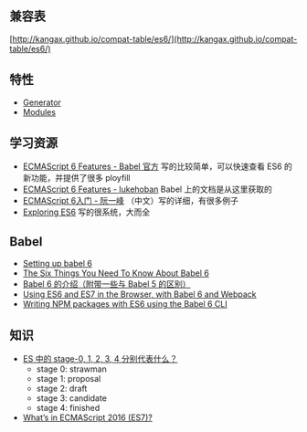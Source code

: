 
## 兼容表

[http://kangax.github.io/compat-table/es6/](http://kangax.github.io/compat-table/es6/)


## 特性

* [Generator](./es6/generator.md)
* [Modules](http://exploringjs.com/es6/ch_modules.html)

## 学习资源

* [ECMAScript 6 Features - Babel 官方](http://babeljs.io/docs/learn-es2015/) 写的比较简单，可以快速查看 ES6 的新功能，并提供了很多 ployfill
* [ECMAScript 6 Features - lukehoban](https://github.com/lukehoban/es6features#readme) Babel 上的文档是从这里获取的
* [ECMAScript 6入门 - 阮一峰](http://es6.ruanyifeng.com/) （中文）写的详细，有很多例子
* [Exploring ES6](http://exploringjs.com/es6/) 写的很系统，大而全

## Babel

* [Setting up babel 6](http://babeljs.io/blog/2015/10/31/setting-up-babel-6/)
* [The Six Things You Need To Know About Babel 6](http://jamesknelson.com/the-six-things-you-need-to-know-about-babel-6/)
* [Babel 6 的介绍（附带一些与 Babel 5 的区别）](http://jamesknelson.com/using-es6-in-the-browser-with-babel-6-and-webpack/)
* [Using ES6 and ES7 in the Browser, with Babel 6 and Webpack](http://jamesknelson.com/using-es6-in-the-browser-with-babel-6-and-webpack/)
* [Writing NPM packages with ES6 using the Babel 6 CLI](http://jamesknelson.com/writing-npm-packages-with-es6-using-the-babel-6-cli/)


## 知识

* [ES 中的 stage-0, 1, 2, 3, 4 分别代表什么？](http://www.2ality.com/2015/11/tc39-process.html#solution%3A_the_tc39_process)
  - stage 0: strawman
  - stage 1: proposal
  - stage 2: draft
  - stage 3: candidate
  - stage 4: finished
* [What’s in ECMAScript 2016 (ES7)?](http://www.2ality.com/2015/11/tc39-process.html)
